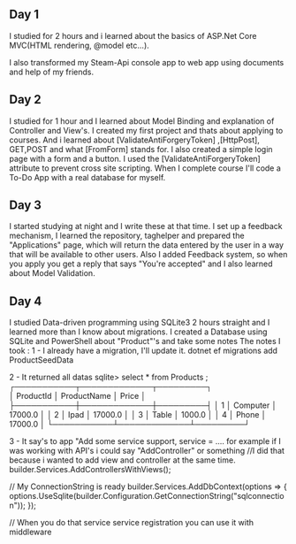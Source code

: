 ## Day 1

I studied for 2 hours and i learned about the basics of ASP.Net Core MVC(HTML rendering, @model etc...).

I also transformed my Steam-Api console app to web app using documents and help of my friends.

## Day 2

I studied for 1 hour and I learned about Model Binding and explanation of Controller and View's.
I created my first project and thats about applying to courses.
And i learned about [ValidateAntiForgeryToken] ,[HttpPost], GET,POST and what [FromForm] stands for.
I also created a simple login page with a form and a button. I used the [ValidateAntiForgeryToken] attribute to prevent cross site scripting.
When I complete course I'll code a To-Do App with a real database for myself.

## Day 3

I started studying at night and I write these at that time. I set up a feedback mechanism, I learned the repository, taghelper and prepared the "Applications" page, which will return the data entered by the user in a way that will be available to other users. Also I added Feedback system, so when you apply you get a reply that says "You're accepted" and I also learned about Model Validation.

## Day 4 
I studied Data-driven programming using SQLite3 2 hours straight and I learned more than I know about migrations. I created a Database using SQLite and PowerShell about "Product"'s and take some notes 
The notes I took : 
1 - 
        I already have a migration, I'll update it.
        dotnet ef migrations add ProductSeedData
        
2 - 
        It returned all datas
         sqlite> select * from Products ;
┌───────────┬─────────────┬─────────┐                
│ ProductId │ ProductName │  Price  │
├───────────┼─────────────┼─────────┤
│ 1         │ Computer    │ 17000.0 │
│ 2         │ Ipad        │ 17000.0 │
│ 3         │ Table       │ 1000.0  │
│ 4         │ Phone       │ 17000.0 │
└───────────┴─────────────┴─────────┘

3 - 
         It say's to app "Add some service support, service = .... for example if I was working with API's i could say "AddController" or something 
         //I did that because i wanted to add view and controller at the same time.
builder.Services.AddControllersWithViews();

// My ConnectionString is ready
builder.Services.AddDbContext<RepositoryContext>(options =>
{
    options.UseSqlite(builder.Configuration.GetConnectionString("sqlconnection"));
});

// When you do that service service registration you can use it with middleware

